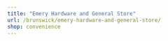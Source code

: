 ```yaml
---
title: "Emery Hardware and General Store"
url: /brunswick/emery-hardware-and-general-store/
shop: convenience
---
```

